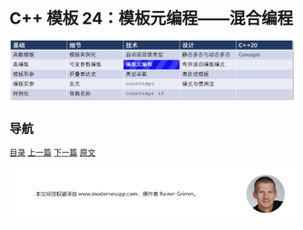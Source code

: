 # C++ 模板 24：模板元编程——混合编程

![模板元编程](img/模板元编程.png)

## 导航

[目录](目录.md)	[上一篇](23.md)	[下一篇](25.md)	[原文](http://www.modernescpp.com/index.php/template-metaprogramming-hybrid-programming)

![](./img/tail.png)
